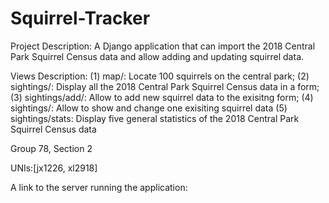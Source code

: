 # Squirrel-Tracker
Project Description: A Django application that can import the 2018 Central Park Squirrel Census data and allow adding and updating squirrel data.

Views Description:
(1) map/: Locate 100 squirrels on the central park;
(2) sightings/: Display all the 2018 Central Park Squirrel Census data in a form;
(3) sightings/add/: Allow to add new squirrel data to the exisitng form;
(4) sightings/<unique-squirrel-id>: Allow to show and change one exisiting squirrel data
(5) sightings/stats: Display five general statistics of the 2018 Central Park Squirrel Census data

Group 78, Section 2

UNIs:[jx1226, xl2918]

A link to the server running the application:
